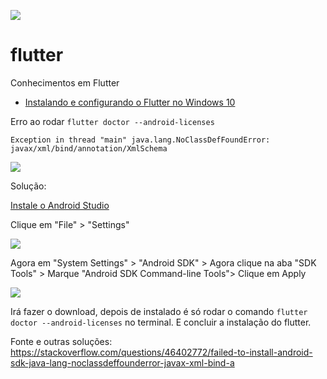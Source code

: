 ![](https://github.com/brunomotadev/flutter/blob/main/assets/flutter.jpg)

# flutter

Conhecimentos em Flutter





- [Instalando e configurando o Flutter no Windows 10](https://flutter.dev/docs/get-started/install/windows#android-setup)

Erro ao rodar `flutter doctor --android-licenses`

`Exception in thread "main" java.lang.NoClassDefFoundError: javax/xml/bind/annotation/XmlSchema`

![](https://github.com/brunomotadev/flutter/blob/main/assets/errorfluterdoctor-android-licenses.jpg)

Solução:

[Instale o Android Studio](https://developer.android.com/news)

Clique em "File" > "Settings" 

![](https://github.com/brunomotadev/flutter/blob/main/assets/androidstudio1-file-settings.jpg)

Agora em "System Settings" > "Android SDK" > Agora clique na aba "SDK Tools" > Marque "Android SDK Command-line Tools"> Clique em Apply

![](https://github.com/brunomotadev/flutter/blob/main/assets/androidstudio2-systemSettings-androidSDK-SDKtools.jpg)

Irá fazer o download, depois de instalado é só rodar o comando `flutter doctor --android-licenses` no terminal. E concluir a instalação do flutter.

Fonte e outras soluções: https://stackoverflow.com/questions/46402772/failed-to-install-android-sdk-java-lang-noclassdeffounderror-javax-xml-bind-a
